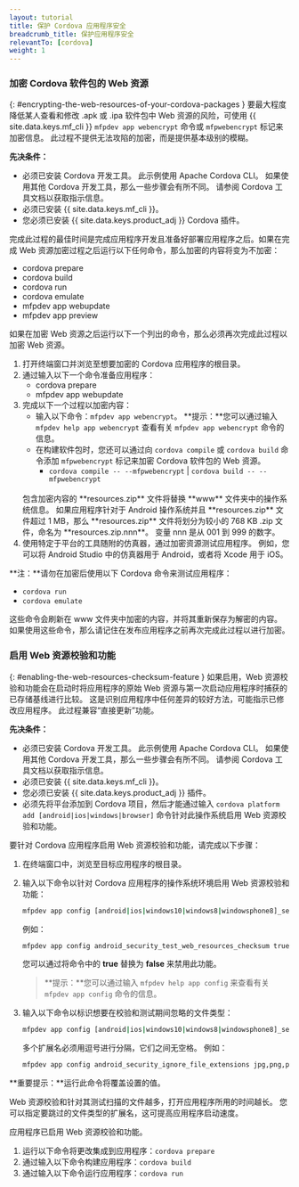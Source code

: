 ```yaml
---
layout: tutorial
title: 保护 Cordova 应用程序安全
breadcrumb_title: 保护应用程序安全
relevantTo: [cordova]
weight: 1
---
```

<!-- NLS_CHARSET=UTF-8 -->
### 加密 Cordova 软件包的 Web 资源
{: #encrypting-the-web-resources-of-your-cordova-packages }
要最大程度降低某人查看和修改 .apk 或 .ipa 软件包中 Web 资源的风险，可使用 {{ site.data.keys.mf_cli }} `mfpdev app webencrypt` 命令或 `mfpwebencrypt` 标记来加密信息。 此过程不提供无法攻陷的加密，而是提供基本级别的模糊。

**先决条件：**

* 必须已安装 Cordova 开发工具。 此示例使用 Apache Cordova CLI。 如果使用其他 Cordova 开发工具，那么一些步骤会有所不同。 请参阅 Cordova 工具文档以获取指示信息。
* 必须已安装 {{ site.data.keys.mf_cli }}。
* 您必须已安装 {{ site.data.keys.product_adj }} Cordova 插件。

完成此过程的最佳时间是完成应用程序开发且准备好部署应用程序之后。如果在完成 Web 资源加密过程之后运行以下任何命令，那么加密的内容将变为不加密：

* cordova prepare
* cordova build
* cordova run
* cordova emulate
* mfpdev app webupdate
* mfpdev app preview

如果在加密 Web 资源之后运行以下一个列出的命令，那么必须再次完成此过程以加密 Web 资源。

1. 打开终端窗口并浏览至想要加密的 Cordova 应用程序的根目录。
2. 通过输入以下一个命令准备应用程序：
    - cordova prepare
    - mfpdev app webupdate
3. 完成以下一个过程以加密内容：
    - 输入以下命令：`mfpdev app webencrypt`。 **提示：**您可以通过输入 `mfpdev help app webencrypt` 查看有关 `mfpdev app webencrypt` 命令的信息。
    - 在构建软件包时，您还可以通过向 `cordova compile` 或 `cordova build` 命令添加 `mfpwebencrypt` 标记来加密 Cordova 软件包的 Web 资源。
        - `cordova compile -- --mfpwebencrypt` | `cordova build -- --mfpwebencrypt`
    <br/>
    包含加密内容的 **resources.zip** 文件将替换 **www** 文件夹中的操作系统信息。  
    如果应用程序针对于 Android 操作系统并且 **resources.zip** 文件超过 1 MB，那么 **resources.zip** 文件将划分为较小的 768 KB .zip 文件，命名为 **resources.zip.nnn**。 变量 nnn 是从 001 到 999 的数字。
4. 使用特定于平台的工具随附的仿真器，通过加密资源测试应用程序。 例如，您可以将 Android Studio 中的仿真器用于 Android，或者将 Xcode 用于 iOS。

**注：**请勿在加密后使用以下 Cordova 命令来测试应用程序：

* `cordova run`
* `cordova emulate`

这些命令会刷新在 www 文件夹中加密的内容，并将其重新保存为解密的内容。 如果使用这些命令，那么请记住在发布应用程序之前再次完成此过程以进行加密。

### 启用 Web 资源校验和功能
{: #enabling-the-web-resources-checksum-feature }
如果启用，Web 资源校验和功能会在启动时将应用程序的原始 Web 资源与第一次启动应用程序时捕获的已存储基线进行比较。 这是识别应用程序中任何差异的较好方法，可能指示已修改应用程序。 此过程兼容“直接更新”功能。

**先决条件：**

* 必须已安装 Cordova 开发工具。 此示例使用 Apache Cordova CLI。 如果使用其他 Cordova 开发工具，那么一些步骤会有所不同。 请参阅 Cordova 工具文档以获取指示信息。
* 必须已安装 {{ site.data.keys.mf_cli }}。
* 您必须已安装 {{ site.data.keys.product_adj }} 插件。
* 必须先将平台添加到 Cordova 项目，然后才能通过输入 `cordova platform add [android|ios|windows|browser]` 命令针对此操作系统启用 Web 资源校验和功能。

要针对 Cordova 应用程序启用 Web 资源校验和功能，请完成以下步骤：

1. 在终端窗口中，浏览至目标应用程序的根目录。
2. 输入以下命令以针对 Cordova 应用程序的操作系统环境启用 Web 资源校验和功能：

   ```bash
   mfpdev app config [android|ios|windows10|windows8|windowsphone8]_security_test_web_resources_checksum true
   ```

   例如：  

   ```bash
   mfpdev app config android_security_test_web_resources_checksum true
   ```

   您可以通过将命令中的 **true** 替换为 **false** 来禁用此功能。

   > **提示：**您可以通过输入 `mfpdev help app config` 来查看有关 `mfpdev app config` 命令的信息。

3. 输入以下命令以标识想要在校验和测试期间忽略的文件类型：

   ```bash
   mfpdev app config [android|ios|windows10|windows8|windowsphone8]_security_ignore_file_extensions [ file_extension1,file_extension2 ]
   ```

   多个扩展名必须用逗号进行分隔，它们之间无空格。 例如：

   ```bash
   mfpdev app config android_security_ignore_file_extensions jpg,png,pdf
   ```

**重要提示：**运行此命令将覆盖设置的值。

Web 资源校验和针对其测试扫描的文件越多，打开应用程序所用的时间越长。 您可以指定要跳过的文件类型的扩展名，这可提高应用程序启动速度。

应用程序已启用 Web 资源校验和功能。

1. 运行以下命令将更改集成到应用程序：`cordova prepare`
2. 通过输入以下命令构建应用程序：`cordova build`
3. 通过输入以下命令运行应用程序：`cordova run`

